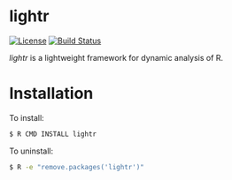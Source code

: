 # lightr

[![License](https://img.shields.io/badge/License-Apache%202.0-blue.svg)](https://opensource.org/licenses/Apache-2.0)
[![Build Status](https://travis-ci.com/aviralg/lightr.svg?branch=master)](https://travis-ci.com/aviralg/lightr)

*lightr* is a lightweight framework for dynamic analysis of R.


# Installation

To install:

```sh
$ R CMD INSTALL lightr
```

To uninstall:

```sh
$ R -e "remove.packages('lightr')"
```
